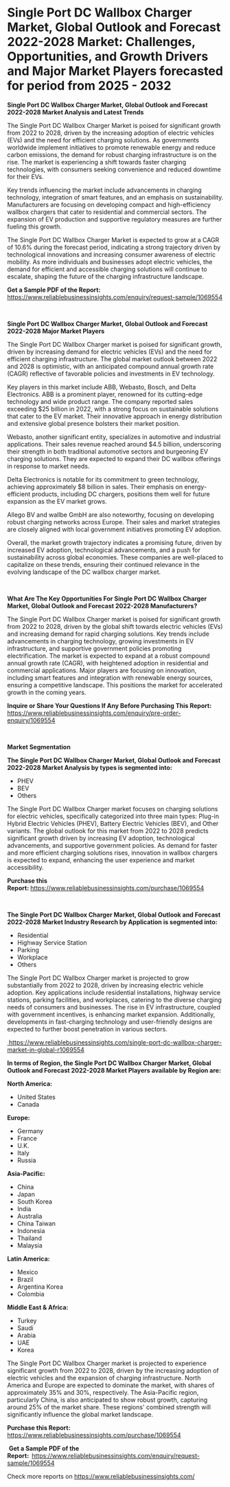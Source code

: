 <p><h1>Single Port DC Wallbox Charger Market, Global Outlook and Forecast 2022-2028 Market: Challenges, Opportunities, and Growth Drivers and Major Market Players forecasted for period from 2025 - 2032</h1></p><p><strong>Single Port DC Wallbox Charger Market, Global Outlook and Forecast 2022-2028 Market Analysis and Latest Trends</strong></p>
<p><p>The Single Port DC Wallbox Charger Market is poised for significant growth from 2022 to 2028, driven by the increasing adoption of electric vehicles (EVs) and the need for efficient charging solutions. As governments worldwide implement initiatives to promote renewable energy and reduce carbon emissions, the demand for robust charging infrastructure is on the rise. The market is experiencing a shift towards faster charging technologies, with consumers seeking convenience and reduced downtime for their EVs.</p><p>Key trends influencing the market include advancements in charging technology, integration of smart features, and an emphasis on sustainability. Manufacturers are focusing on developing compact and high-efficiency wallbox chargers that cater to residential and commercial sectors. The expansion of EV production and supportive regulatory measures are further fueling this growth.</p><p>The Single Port DC Wallbox Charger Market is expected to grow at a CAGR of 10.6% during the forecast period, indicating a strong trajectory driven by technological innovations and increasing consumer awareness of electric mobility. As more individuals and businesses adopt electric vehicles, the demand for efficient and accessible charging solutions will continue to escalate, shaping the future of the charging infrastructure landscape.</p></p>
<p><strong>Get a Sample PDF of the Report:&nbsp;</strong> <a href="https://www.reliablebusinessinsights.com/enquiry/request-sample/1069554?utm_campaign=2289&utm_medium=2&utm_source=Github&utm_content=ia&utm_term=21032025&utm_id=single-port-dc-wallbox-charger-market-global-outlook-and-forecast-2022-2028">https://www.reliablebusinessinsights.com/enquiry/request-sample/1069554</a></p>
<p>&nbsp;</p>
<p><strong>Single Port DC Wallbox Charger Market, Global Outlook and Forecast 2022-2028 Major Market Players</strong></p>
<p><p>The Single Port DC Wallbox Charger market is poised for significant growth, driven by increasing demand for electric vehicles (EVs) and the need for efficient charging infrastructure. The global market outlook between 2022 and 2028 is optimistic, with an anticipated compound annual growth rate (CAGR) reflective of favorable policies and investments in EV technology.</p><p>Key players in this market include ABB, Webasto, Bosch, and Delta Electronics. ABB is a prominent player, renowned for its cutting-edge technology and wide product range. The company reported sales exceeding $25 billion in 2022, with a strong focus on sustainable solutions that cater to the EV market. Their innovative approach in energy distribution and extensive global presence bolsters their market position.</p><p>Webasto, another significant entity, specializes in automotive and industrial applications. Their sales revenue reached around $4.5 billion, underscoring their strength in both traditional automotive sectors and burgeoning EV charging solutions. They are expected to expand their DC wallbox offerings in response to market needs.</p><p>Delta Electronics is notable for its commitment to green technology, achieving approximately $8 billion in sales. Their emphasis on energy-efficient products, including DC chargers, positions them well for future expansion as the EV market grows.</p><p>Allego BV and wallbe GmbH are also noteworthy, focusing on developing robust charging networks across Europe. Their sales and market strategies are closely aligned with local government initiatives promoting EV adoption.</p><p>Overall, the market growth trajectory indicates a promising future, driven by increased EV adoption, technological advancements, and a push for sustainability across global economies. These companies are well-placed to capitalize on these trends, ensuring their continued relevance in the evolving landscape of the DC wallbox charger market.</p></p>
<p>&nbsp;</p>
<p><strong>What Are The Key Opportunities For Single Port DC Wallbox Charger Market, Global Outlook and Forecast 2022-2028 Manufacturers?</strong></p>
<p><p>The Single Port DC Wallbox Charger market is poised for significant growth from 2022 to 2028, driven by the global shift towards electric vehicles (EVs) and increasing demand for rapid charging solutions. Key trends include advancements in charging technology, growing investments in EV infrastructure, and supportive government policies promoting electrification. The market is expected to expand at a robust compound annual growth rate (CAGR), with heightened adoption in residential and commercial applications. Major players are focusing on innovation, including smart features and integration with renewable energy sources, ensuring a competitive landscape. This positions the market for accelerated growth in the coming years.</p></p>
<p><strong>Inquire or Share Your Questions If Any Before Purchasing This Report:</strong> <a href="https://www.reliablebusinessinsights.com/enquiry/pre-order-enquiry/1069554?utm_campaign=2289&utm_medium=2&utm_source=Github&utm_content=ia&utm_term=21032025&utm_id=single-port-dc-wallbox-charger-market-global-outlook-and-forecast-2022-2028">https://www.reliablebusinessinsights.com/enquiry/pre-order-enquiry/1069554</a></p>
<p>&nbsp;</p>
<p><strong>Market Segmentation</strong></p>
<p><strong>The Single Port DC Wallbox Charger Market, Global Outlook and Forecast 2022-2028 Market Analysis by types is segmented into:</strong></p>
<p><ul><li>PHEV</li><li>BEV</li><li>Others</li></ul></p>
<p><p>The Single Port DC Wallbox Charger market focuses on charging solutions for electric vehicles, specifically categorized into three main types: Plug-in Hybrid Electric Vehicles (PHEV), Battery Electric Vehicles (BEV), and Other variants. The global outlook for this market from 2022 to 2028 predicts significant growth driven by increasing EV adoption, technological advancements, and supportive government policies. As demand for faster and more efficient charging solutions rises, innovation in wallbox chargers is expected to expand, enhancing the user experience and market accessibility.</p></p>
<p><strong>Purchase this Report:&nbsp;</strong><a href="https://www.reliablebusinessinsights.com/purchase/1069554?utm_campaign=2289&utm_medium=2&utm_source=Github&utm_content=ia&utm_term=21032025&utm_id=single-port-dc-wallbox-charger-market-global-outlook-and-forecast-2022-2028">https://www.reliablebusinessinsights.com/purchase/1069554</a></p>
<p>&nbsp;</p>
<p><strong>The Single Port DC Wallbox Charger Market, Global Outlook and Forecast 2022-2028 Market Industry Research by Application is segmented into:</strong></p>
<p><ul><li>Residential</li><li>Highway Service Station</li><li>Parking</li><li>Workplace</li><li>Others</li></ul></p>
<p><p>The Single Port DC Wallbox Charger market is projected to grow substantially from 2022 to 2028, driven by increasing electric vehicle adoption. Key applications include residential installations, highway service stations, parking facilities, and workplaces, catering to the diverse charging needs of consumers and businesses. The rise in EV infrastructure, coupled with government incentives, is enhancing market expansion. Additionally, developments in fast-charging technology and user-friendly designs are expected to further boost penetration in various sectors.</p></p>
<p><a href="https://www.reliablebusinessinsights.com/single-port-dc-wallbox-charger-market-in-global-r1069554?utm_campaign=2289&utm_medium=2&utm_source=Github&utm_content=ia&utm_term=21032025&utm_id=single-port-dc-wallbox-charger-market-global-outlook-and-forecast-2022-2028">&nbsp;https://www.reliablebusinessinsights.com/single-port-dc-wallbox-charger-market-in-global-r1069554</a></p>
<p><strong>In terms of Region, the Single Port DC Wallbox Charger Market, Global Outlook and Forecast 2022-2028 Market Players available by Region are:</strong></p>
<p>
    <p> <strong> North America: </strong>
        <ul>
            <li>United States</li>
            <li>Canada</li>
        </ul>
        </p> 
    <p> <strong> Europe: </strong>
        <ul>
            <li>Germany</li>
            <li>France</li>
            <li>U.K.</li>
            <li>Italy</li>
            <li>Russia</li>
        </ul>
        </p> 
    <p> <strong> Asia-Pacific: </strong>
        <ul>
            <li>China</li>
            <li>Japan</li>
            <li>South Korea</li>
            <li>India</li>
            <li>Australia</li>
            <li>China Taiwan</li>
            <li>Indonesia</li>
            <li>Thailand</li>
            <li>Malaysia</li>
        </ul>
        </p> 
    <p> <strong> Latin America: </strong>
        <ul>
            <li>Mexico</li>
            <li>Brazil</li>
            <li>Argentina Korea</li>
            <li>Colombia</li>
        </ul>
        </p> 
    <p> <strong> Middle East & Africa: </strong>
        <ul>
            <li>Turkey</li>
            <li>Saudi</li>
            <li>Arabia</li>
            <li>UAE</li>
            <li>Korea</li>
        </ul>
    </p>
    </p>
<p><p>The Single Port DC Wallbox Charger market is projected to experience significant growth from 2022 to 2028, driven by the increasing adoption of electric vehicles and the expansion of charging infrastructure. North America and Europe are expected to dominate the market, with shares of approximately 35% and 30%, respectively. The Asia-Pacific region, particularly China, is also anticipated to show robust growth, capturing around 25% of the market share. These regions' combined strength will significantly influence the global market landscape.</p></p>
<p><strong>Purchase this Report: </strong><a href="https://www.reliablebusinessinsights.com/purchase/1069554?utm_campaign=2289&utm_medium=2&utm_source=Github&utm_content=ia&utm_term=21032025&utm_id=single-port-dc-wallbox-charger-market-global-outlook-and-forecast-2022-2028">https://www.reliablebusinessinsights.com/purchase/1069554</a></p>
<p>&nbsp;<strong>Get a Sample PDF of the Report:&nbsp;&nbsp;</strong><a href="https://www.reliablebusinessinsights.com/enquiry/request-sample/1069554?utm_campaign=2289&utm_medium=2&utm_source=Github&utm_content=ia&utm_term=21032025&utm_id=single-port-dc-wallbox-charger-market-global-outlook-and-forecast-2022-2028">https://www.reliablebusinessinsights.com/enquiry/request-sample/1069554</a></p>
<p><strong></strong></p>
<p>Check more reports on <a href="https://www.reliablebusinessinsights.com/?utm_campaign=2289&utm_medium=2&utm_source=Github&utm_content=ia&utm_term=21032025&utm_id=single-port-dc-wallbox-charger-market-global-outlook-and-forecast-2022-2028">https://www.reliablebusinessinsights.com/</a></p>